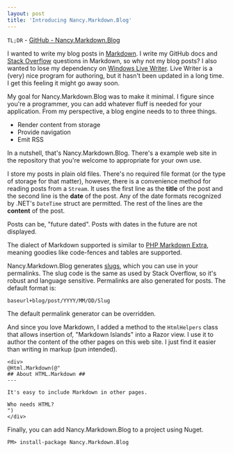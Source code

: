 ```yaml
---
layout: post  
title: 'Introducing Nancy.Markdown.Blog'
---
```


`TL;DR` - [GitHub - Nancy.Markdown.Blog](https://github.com/mike-ward/Nancy.Markdown.Blog)

I wanted to write my blog posts in [Markdown](http://daringfireball.net/projects/markdown/syntax). I write my GitHub docs and [Stack Overflow](http://stackoverflow.com) questions in Markdown, so why not my blog posts? I also wanted to lose my dependency on [Windows Live Writer](http://www.wikiwand.com/en/Windows_Live_Writer). Live Writer is a (very) nice program for authoring, but it hasn't been updated in a long time. I get this feeling it might go away soon.

My goal for Nancy.Markdown.Blog was to make it minimal. I figure since you're a programmer, you can add whatever fluff is needed for your application. From my perspective, a blog engine needs to to three things.

- Render content from storage
- Provide navigation
- Emit RSS

In a nutshell, that's Nancy.Markdown.Blog. There's a example web site in the repository that you're welcome to appropriate for your own use.

I store my posts in plain old files. There's no required file format (or the type of storage for that matter), however, there is a convenience method for reading posts from a `Stream`. It uses the first line as the **title** of the post and the second line is the **date** of the post. Any of the date formats recognized by .NET's `DateTime` struct are permitted. The rest of the lines are the **content** of the post.

Posts can be, "future dated". Posts with dates in the future are not displayed.

The dialect of Markdown supported is similar to [PHP Markdown Extra](https://michelf.ca/projects/php-markdown/extra/), meaning goodies like code-fences and tables are supported.

Nancy.Markdown.Blog generates [slugs](http://codex.wordpress.org/Glossary#Post_Slug), which you can use in your permalinks. The slug code is the same as used by Stack Overflow, so it's robust and language sensitive. Permalinks are also generated for posts. The default format is:

    baseurl+blog/post/YYYY/MM/DD/Slug

The default permalink generator can be overridden.

And since you love Markdown, I added a method to the `HtmlHelpers` class that allows insertion of, "Markdown Islands" into a Razor view. I use it to author the content of the other pages on this web site. I just find it easier than writing in markup (pun intended).

    <div>
    @Html.Markdown(@"
    ## About HTML.Markdown ##
    ---
    
    It's easy to include Markdown in other pages.
    
    Who needs HTML?
    ")
    </div>

Finally, you can add Nancy.Markdown.Blog to a project using Nuget.

    PM> install-package Nancy.Markdown.Blog 